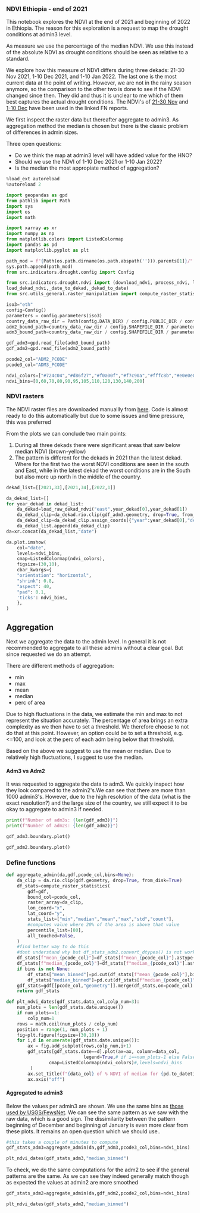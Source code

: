 ### NDVI Ethiopia - end of 2021
This notebook explores the NDVI at the end of 2021 and beginning of 2022 in Ethiopia. The reason for this exploration is a request to map the drought conditions at admin3 level. 

As measure we use the percentage of the median NDVI. We use this instead of the absolute NDVI as drought conditions should be seen as relative to a standard. 

We explore how this measure of NDVI differs during three dekads: 21-30 Nov 2021, 1-10 Dec 2021, and 1-10 Jan 2022. The last one is the most current data at the point of writing. However, we are not in the rainy season anymore, so the comparison to the other two is done to see if the NDVI changed since then. They did and thus it is unclear to me which of them best captures the actual drought conditions. 
The NDVI's of [21-30 Nov](https://fews.net/east-africa/seasonal-monitor/november-2021) and [1-10 Dec](https://fews.net/east-africa/alert/december-29-2021) have been used in the linked FN reports. 

We first inspect the raster data but thereafter aggregate to admin3. As aggregation method the median is chosen but there is the classic problem of differences in admin sizes. 

Three open questions: 
- Do we think the map at admin3 level will have added value for the HNO? 
- Should we use the NDVI of 1-10 Dec 2021 or 1-10 Jan 2022? 
- Is the median the most appropiate method of aggregation? 

```python
%load_ext autoreload
%autoreload 2

import geopandas as gpd
from pathlib import Path
import sys
import os
import math

import xarray as xr
import numpy as np
from matplotlib.colors import ListedColormap
import pandas as pd
import matplotlib.pyplot as plt

path_mod = f"{Path(os.path.dirname(os.path.abspath(''))).parents[1]}/"
sys.path.append(path_mod)
from src.indicators.drought.config import Config

from src.indicators.drought.ndvi import (download_ndvi, process_ndvi, load_processed_ndvi, 
load_dekad_ndvi,_date_to_dekad,_dekad_to_date)
from src.utils_general.raster_manipulation import compute_raster_statistics
```

```python
iso3="eth"
config=Config()
parameters = config.parameters(iso3)
country_data_raw_dir = Path(config.DATA_DIR) / config.PUBLIC_DIR / config.RAW_DIR / iso3
adm2_bound_path=country_data_raw_dir / config.SHAPEFILE_DIR / parameters["path_admin2_shp"]
adm3_bound_path=country_data_raw_dir / config.SHAPEFILE_DIR / parameters["path_admin3_shp"]
```

```python
gdf_adm3=gpd.read_file(adm3_bound_path)
gdf_adm2=gpd.read_file(adm2_bound_path)
```

```python
pcode2_col="ADM2_PCODE"
pcode3_col="ADM3_PCODE"
```

```python
ndvi_colors=["#724c04","#d86f27","#f0a00f","#f7c90a","#fffc8b","#e0e0e0","#86cb69","#3ca358","#39a458","#197d71","#146888","#092c7d"]
ndvi_bins=[0,60,70,80,90,95,105,110,120,130,140,200]
```

### NDVI rasters


The NDVI raster files are downloaded manuallly from [here](https://edcintl.cr.usgs.gov/downloads/sciweb1/shared/fews/web/africa/east/dekadal/emodis/ndvi_c6/percentofmedian/downloads/dekadal/). Code is almost ready to do this automatically but due to some issues and time pressure, this was preferred


From the plots we can conclude two main points:
1) During all three dekads there were significant areas that saw below median NDVI (brown-yellow)
2) The pattern is different for the dekads in 2021 than the latest dekad. Where for the first two the worst NDVI conditions are seen in the south and East, while in the latest dekad the worst conditions are in the South but also more up north in the middle of the country. 

```python
dekad_list=[[2021,33],[2021,34],[2022,1]]
```

```python
da_dekad_list=[]
for year_dekad in dekad_list:
    da_dekad=load_raw_dekad_ndvi("east",year_dekad[0],year_dekad[1])
    da_dekad_clip=da_dekad.rio.clip(gdf_adm3.geometry, drop=True, from_disk=True)
    da_dekad_clip=da_dekad_clip.assign_coords({"year":year_dekad[0],"dekad":year_dekad[1],"date":_dekad_to_date(year_dekad[0],year_dekad[1])}).expand_dims(["date"])
    da_dekad_list.append(da_dekad_clip)
da=xr.concat(da_dekad_list,"date")
```

```python
da.plot.imshow(
    col="date",
    levels=ndvi_bins,
    cmap=ListedColormap(ndvi_colors),
    figsize=(30,10),
    cbar_kwargs={
    "orientation": "horizontal",
    "shrink": 0.8,
    "aspect": 40,
    "pad": 0.1,
    'ticks': ndvi_bins,
    },
)
```

## Aggregation


Next we aggregate the data to the admin level. In general it is not recommended to aggregate to all these admins without a clear goal. But since requested we do an attempt. 

There are different methods of aggregation:
- min
- max
- mean
- median
- perc of area

Due to high fluctuations in the data, we estimate the min and max to not represent the situation accurately. 
The percentage of area brings an extra complexity as we then have to set a threshold. We therefore choose to not do that at this point. However, an option could be to set a threshold, e.g. <=100, and look at the perc of each adm being below that threshold. 

Based on the above we suggest to use the mean or median. Due to relatively high fluctuations, I suggest to use the median.


#### Adm3 vs Adm2
It was requested to aggregate the data to adm3. We quickly inspect how they look compared to the admin2's.We can see that there are more than 1000 admin3's. However, due to the high resolution of the data (what is the exact resolution?) and the large size of the country, we still expect it to be okay to aggregate to admin3 if needed.  

```python
print(f"Number of adm3s: {len(gdf_adm3)}")
print(f"Number of adm2s: {len(gdf_adm2)}")
```

```python
gdf_adm3.boundary.plot()
```

```python
gdf_adm2.boundary.plot()
```

### Define functions

```python
def aggregate_admin(da,gdf,pcode_col,bins=None):
    da_clip = da.rio.clip(gdf.geometry, drop=True, from_disk=True)
    df_stats=compute_raster_statistics(
        gdf=gdf,
        bound_col=pcode_col,
        raster_array=da_clip,
        lon_coord="x",
        lat_coord="y",
        stats_list=["min","median","mean","max","std","count"],
        #computes value where 20% of the area is above that value
        percentile_list=[80],
        all_touched=False,
    )
    #find better way to do this
    #dont understand why but df_stats_adm2.convert_dtypes() is not working
    df_stats[f"mean_{pcode_col}"]=df_stats[f"mean_{pcode_col}"].astype("float64")
    df_stats[f"median_{pcode_col}"]=df_stats[f"median_{pcode_col}"].astype("float64")
    if bins is not None: 
        df_stats["mean_binned"]=pd.cut(df_stats[f"mean_{pcode_col}"],bins)
        df_stats["median_binned"]=pd.cut(df_stats[f"median_{pcode_col}"],bins)
    gdf_stats=gdf[[pcode_col,"geometry"]].merge(df_stats,on=pcode_col)
    return gdf_stats
```

```python
def plt_ndvi_dates(gdf_stats,data_col,colp_num=3):
    num_plots = len(gdf_stats.date.unique())
    if num_plots==1:
        colp_num=1
    rows = math.ceil(num_plots / colp_num)
    position = range(1, num_plots + 1)
    fig=plt.figure(figsize=(30,10))
    for i,d in enumerate(gdf_stats.date.unique()):
        ax = fig.add_subplot(rows,colp_num,i+1)
        gdf_stats[gdf_stats.date==d].plot(ax=ax, column=data_col,
                             legend=True,# if i==num_plots-1 else False,
                cmap=ListedColormap(ndvi_colors)#,levels=ndvi_bins
         )
        ax.set_title(f"{data_col} of % NDVI of median for {pd.to_datetime(str(d)).strftime('%Y-%m-%d')}")
        ax.axis("off")
```

#### Aggregated to admin3
Below the values per admin3 are shown. We use the same bins as [those used by USGS/FewsNet](https://earlywarning.usgs.gov/fews/product/448). 
We can see the same pattern as we saw with the raw data, which is a good sign. The dissimilarity between the pattern beginning of December and beginning of January is even more clear from these plots. It remains an open question which we should use.. 

```python
#this takes a couple of minutes to compute
gdf_stats_adm3=aggregate_admin(da,gdf_adm3,pcode3_col,bins=ndvi_bins)
```

```python
plt_ndvi_dates(gdf_stats_adm3,"median_binned")
```

To check, we do the same computations for the adm2 to see if the general patterns are the same. As we can see they indeed generally match though as expected the values at admin2 are more smoothed

```python
gdf_stats_adm2=aggregate_admin(da,gdf_adm2,pcode2_col,bins=ndvi_bins)
```

```python
plt_ndvi_dates(gdf_stats_adm2,"median_binned")
```
